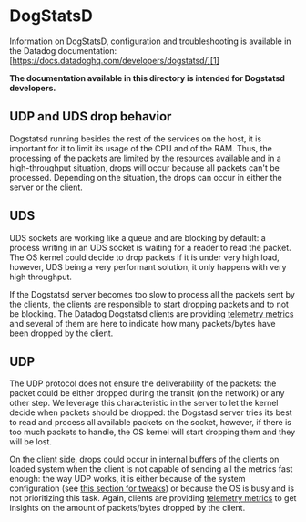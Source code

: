 # DogStatsD

Information on DogStatsD, configuration and troubleshooting is available in the Datadog documentation:
[https://docs.datadoghq.com/developers/dogstatsd/][1]

**The documentation available in this directory is intended for Dogstatsd developers.**

[1]: https://docs.datadoghq.com/developers/dogstatsd/

## UDP and UDS drop behavior

Dogstatsd running besides the rest of the services on the host, it is important
for it to limit its usage of the CPU and of the RAM.
Thus, the processing of the packets are limited by the resources available and
in a high-throughput situation, drops will occur because all packets can't be
processed. Depending on the situation, the drops can occur in either the server
or the client.

## UDS

UDS sockets are working like a queue and are blocking by default: a process
writing in an UDS socket is waiting for a reader to read the packet.
The OS kernel could decide to drop packets if it is under very high load, however,
UDS being a very performant solution, it only happens with very high throughput.

If the Dogstatsd server becomes too slow to process all the packets sent by the
clients, the clients are responsible to start dropping packets and to not be blocking.
The Datadog Dogstatsd clients are providing [telemetry metrics](https://docs.datadoghq.com/developers/dogstatsd/high_throughput/#client-side-telemetry)
and several of them are here to indicate how many packets/bytes have been dropped
by the client.

## UDP

The UDP protocol does not ensure the deliverability of the packets: the packet
could be either dropped during the transit (on the network) or any other step.
We leverage this characteristic in the server to let the kernel decide when
packets should be dropped: the Dogstasd server tries its best to read and process
all available packets on the socket, however, if there is too much packets to
handle, the OS kernel will start dropping them and they will be lost.

On the client side, drops could occur in internal buffers of the clients on loaded
system when the client is not capable of sending all the metrics fast enough:
the way UDP works, it is either because of the system configuration (see
[this section for tweaks](https://docs.datadoghq.com/developers/dogstatsd/high_throughput/?tab=go#linux))
or because the OS is busy and is not prioritizing this task. Again, clients are providing [telemetry metrics](https://docs.datadoghq.com/developers/dogstatsd/high_throughput/#client-side-telemetry) to get insights on the amount of packets/bytes dropped by the client.
